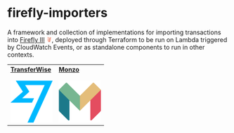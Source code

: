 # firefly-importers

A framework and collection of implementations for importing transactions into [Firefly III](https://firefly-iii.com) 
<img src="https://github.com/psedge/firefly-importers/blob/main/assets/firefly.png" alt="Firefly III" width="12" height="12">, 
deployed through Terraform to be run on Lambda triggered by CloudWatch Events, or as standalone components to run in other contexts. 

<table border=0 cellspacing="10" cellpadding="5">
    <tr>
        <td>
            <a href="https://github.com/psedge/firefly-importers/blob/main/transferwise">
                <strong>TransferWise</strong>
                <br/>
                <br/>
                <img src="https://github.com/psedge/firefly-importers/blob/main/assets/transferwise.png" alt="TransferWise" width="96" height="96">
            </a>
        </td>
        <td>
            <a href="https://github.com/psedge/firefly-importers/blob/main/monzo">
                <strong>Monzo</strong>
                <br/>
                <br/>
                <img src="https://github.com/psedge/firefly-importers/blob/main/assets/monzo.png" alt="Monzo" width="96" height="96">
           </a>
        </td>
    </tr>   
</table>
